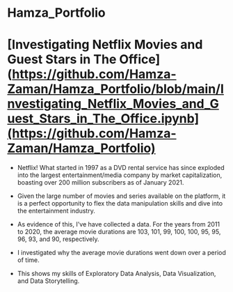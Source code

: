 # Hamza_Portfolio

# [Investigating Netflix Movies and Guest Stars in The Office](https://github.com/Hamza-Zaman/Hamza_Portfolio/blob/main/Investigating_Netflix_Movies_and_Guest_Stars_in_The_Office.ipynb](https://github.com/Hamza-Zaman/Hamza_Portfolio)

- Netflix! What started in 1997 as a DVD rental service has since exploded into the largest entertainment/media company by market capitalization, boasting over 200 million subscribers as of January 2021.

- Given the large number of movies and series available on the platform, it is a perfect opportunity to flex the data manipulation skills and dive into the entertainment industry.

- As evidence of this, I've have collected a data. For the years from 2011 to 2020, the average movie durations are 103, 101, 99, 100, 100, 95, 95, 96, 93, and 90, respectively.

- I investigated why the average movie durations went down over a period of time.

- This shows my skills of Exploratory Data Analysis, Data Visualization, and Data Storytelling.

